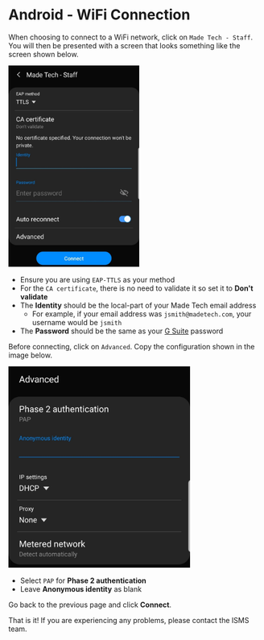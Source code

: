 # Android - WiFi Connection

When choosing to connect to a WiFi network, click on `Made Tech - Staff`. You will then be presented with a screen that looks something like the screen shown below.

<img src="/guides/wifi/images/android/settings.jpg" height="400" />

- Ensure you are using `EAP-TTLS` as your method 
- For the `CA certificate`, there is no need to validate it so set it to **Don't validate**
- The **Identity** should be the local-part of your Made Tech email address 
  - For example, if your email address was `jsmith@madetech.com`, your username would be `jsmith`
- The **Password** should be the same as your [G Suite](http://gsuite.google.com) password

Before connecting, click on `Advanced`. Copy the configuration shown in the image below.

<img src="/guides/wifi/images/android/advanced.jpg" height="400" />

- Select `PAP` for **Phase 2 authentication**
- Leave **Anonymous identity** as blank 

Go back to the previous page and click **Connect**.

That is it! If you are experiencing any problems, please contact the ISMS team.
